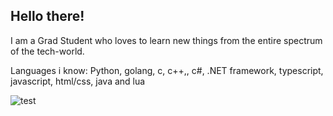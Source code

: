 ## Hello there! 

I am a Grad Student who loves to learn new things from the entire spectrum of the tech-world. 

Languages i know: 
Python, golang, c, c++,, c#, .NET framework, typescript, javascript, html/css, java and lua


![test](https://s2jf458j-3000.usw3.devtunnels.ms/)

<!--
**KirtanSoni/KirtanSoni** is a ✨ _special_ ✨ repository because its `README.md` (this file) appears on your GitHub profile.

Here are some ideas to get you started:

- 🔭 I’m currently working on ...
- 🌱 I’m currently learning ...
- 👯 I’m looking to collaborate on ...
- 🤔 I’m looking for help with ...
- 💬 Ask me about ...
- 📫 How to reach me: ...
- 😄 Pronouns: ...
- ⚡ Fun fact: ...
-->
